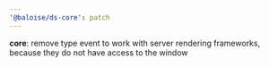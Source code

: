 ```yaml
---
'@baloise/ds-core': patch
---
```


**core**: remove type event to work with server rendering frameworks, because they do not have access to the window
